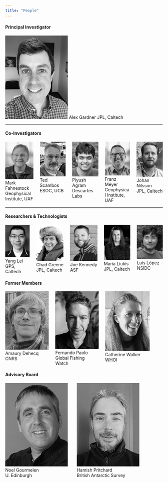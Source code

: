 ```yaml
---
title: "People"
---
```


#### Principal Investigator


<img src="/images/people/AlexGardner.jpg">
Alex Gardner
JPL, Caltech

---


#### Co-Investigators

<div class="columns">
  <div class="column">
    <img src="/images/people/MarkFahnestock.jpg">
    Mark Fahnestock<br>
    Geophysical Institute, UAF
  </div>
  <div class="column">
    <img src="/images/people/TedScambos.jpg">
    Ted Scambos<br>
    ESOC, UCB
  </div>
  <div class="column">
    <img src="/images/people/PiyushAgram.jpg">
    Piyush Agram<br>
    Descartes Labs
  </div>
  <div class="column">
    <img src="/images/people/FranzMeyer.jpg">
    Franz Meyer<br>
    Geophysical Institute, UAF
  </div>
  <div class="column">
    <img src="/images/people/JohanNilsson.jpg">
    Johan Nilsson<br>
    JPL, Caltech
  </div>
</div>


---
#### Researchers & Technologists

<div class="columns">
  <div class="column">
    <img src="/images/people/YangLei.jpg">
    Yang Lei<br>
    GPS, Caltech
  </div>
  <div class="column">
    <img src="/images/people/ChadGreene.jpg">
    Chad Greene<br>
    JPL, Caltech
  </div>
  <div class="column">
    <img src="/images/people/JoeKennedy.jpg">
    Joe Kennedy<br>
    ASF
  </div>
  <div class="column">
    <img src="/images/people/MariaLiukis.jpg">
    Maria Liukis<br>
    JPL, Caltech
  </div>
  <div class="column">
    <img src="/images/people/LuisLopez.jpg">
    Luis López<br>
    NSIDC
  </div>
</div>


#### Former Members

<div class="columns">
  <div class="column">
    <img src="/images/people/AmauryDehecq.jpg">
    Amaury Dehecq<br>
    CNRS
  </div>

  <div class="column">
    <img src="/images/people/FernandoPaolo.jpg">
    Fernando Paolo<br>
    Global Fishing Watch
  </div>
  <div class="column">
    <img src="/images/people/CatherineWalker.jpg">
    Catherine Walker<br>
    WHOI
  </div>
  <div class="column">
   <br>
  </div>
  <div class="column">
   <br>
  </div>
</div>

#### Advisory Board

<div class="columns">
  <div class="column">
    <img src="/images/people/NoelGourmelen.jpg">
    Noel Gourmelen<br>
    U. Edinburgh
  </div>
  <div class="column">
    <img src="/images/people/HamishPritchard.jpg">
    Hamish Pritchard<br>
    British Antarctic Survey
  </div>
  <div class="column">
   <br>
  </div>
  <div class="column">
   <br>
  </div>
  <div class="column">
   <br>
  </div>
</div>
<br>
<br>


